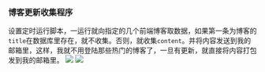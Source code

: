 ### 博客更新收集程序
设置定时运行脚本，一运行就向指定的几个前端博客取数据，如果第一条为博客的`title`在数据库里存在，就不收集。否则，就收集`content`。并将内容发送到我的邮箱里，这样，我就不用登陆那些热门的博客了，一旦有更新，就直接将内容打包发到我的邮箱里。
![](http://i2.piimg.com/567571/b07f854b1cde35a7.png)
![](http://i2.piimg.com/567571/bd8cea61ab7370da.png)




